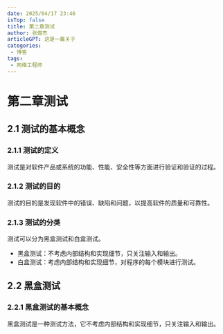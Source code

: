 ```yaml
---
date: 2025/04/17 23:46
isTop: false
title: 第二章测试
author: 张俊杰
articleGPT: 这是一篇关于
categories:
 - 博客
tags:
 - 网络工程师
---
```


# 第二章测试

## 2.1 测试的基本概念

### 2.1.1 测试的定义

测试是对软件产品或系统的功能、性能、安全性等方面进行验证和验证的过程。

### 2.1.2 测试的目的

测试的目的是发现软件中的错误、缺陷和问题，以提高软件的质量和可靠性。
### 2.1.3 测试的分类

测试可以分为黑盒测试和白盒测试。

- 黑盒测试：不考虑内部结构和实现细节，只关注输入和输出。
- 白盒测试：考虑内部结构和实现细节，对程序的每个模块进行测试。

## 2.2 黑盒测试 
### 2.2.1 黑盒测试的基本概念

黑盒测试是一种测试方法，它不考虑内部结构和实现细节，只关注输入和输出。